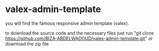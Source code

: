 # valex-admin-template

you will find the famous responsive admin template (valex).

to download the source code and the necessary files just run  "git clone https://github.com/BIZA-ABDELWADOUD/valex-admin-template.git" or download the zip file
